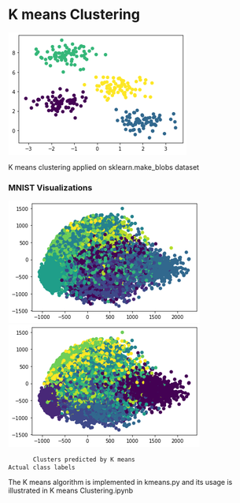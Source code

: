 # K means Clustering

![K means Clustering](make_blobs%20clusters.png)

K means clustering applied on sklearn.make_blobs dataset

### MNIST Visualizations

![](k%20means%20clusters.png)                     ![](ground%20truth%20labels.png)

           Clusters predicted by K means                                         Actual class labels
           
The K means algorithm is implemented in kmeans.py and its usage is illustrated in K means Clustering.ipynb 
